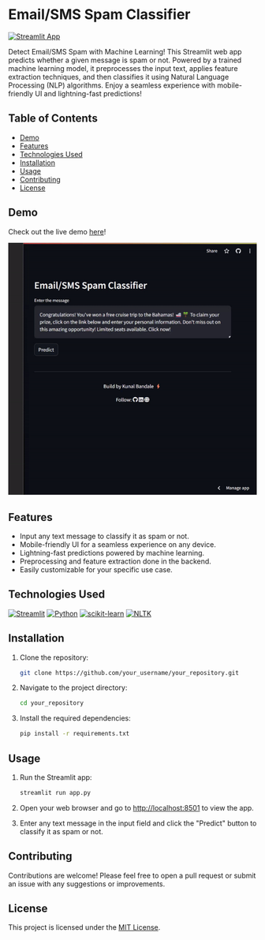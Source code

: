 # Email/SMS Spam Classifier

[![Streamlit App](https://static.streamlit.io/badges/streamlit_badge_black_white.svg)](https://share.streamlit.io/your_username/your_repository/app.py)

Detect Email/SMS Spam with Machine Learning! This Streamlit web app predicts whether a given message is spam or not. Powered by a trained machine learning model, it preprocesses the input text, applies feature extraction techniques, and then classifies it using Natural Language Processing (NLP) algorithms. Enjoy a seamless experience with mobile-friendly UI and lightning-fast predictions!

## Table of Contents

- [Demo](#demo)
- [Features](#features)
- [Technologies Used](#technologies-used)
- [Installation](#installation)
- [Usage](#usage)
- [Contributing](#contributing)
- [License](#license)

## Demo

Check out the live demo [here](https://sms-email-spam-classifier-c2udcvz62tgshzqodryfyf.streamlit.app/)!

![Demo](demo.gif)

## Features

- Input any text message to classify it as spam or not.
- Mobile-friendly UI for a seamless experience on any device.
- Lightning-fast predictions powered by machine learning.
- Preprocessing and feature extraction done in the backend.
- Easily customizable for your specific use case.

## Technologies Used

[![Streamlit](https://img.shields.io/badge/Streamlit-0.88-brightgreen)](https://streamlit.io/)
[![Python](https://img.shields.io/badge/Python-3.9-blue)](https://www.python.org/)
[![scikit-learn](https://img.shields.io/badge/scikit_learn-0.24.2-orange)](https://scikit-learn.org/)
[![NLTK](https://img.shields.io/badge/NLTK-3.6.3-yellow)](https://www.nltk.org/)

## Installation

1. Clone the repository:

   ```bash
   git clone https://github.com/your_username/your_repository.git
   ```

2. Navigate to the project directory:

   ```bash
   cd your_repository
   ```

3. Install the required dependencies:

   ```bash
   pip install -r requirements.txt
   ```

## Usage

1. Run the Streamlit app:

   ```bash
   streamlit run app.py
   ```

2. Open your web browser and go to [http://localhost:8501](http://localhost:8501) to view the app.

3. Enter any text message in the input field and click the "Predict" button to classify it as spam or not.

## Contributing

Contributions are welcome! Please feel free to open a pull request or submit an issue with any suggestions or improvements.

## License

This project is licensed under the [MIT License](LICENSE).

